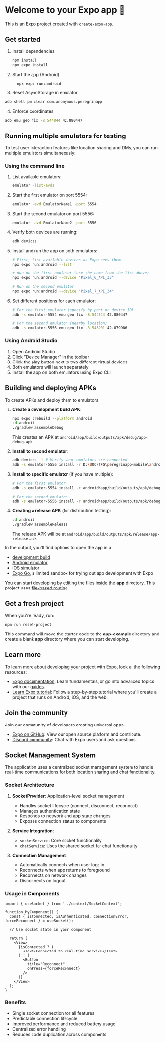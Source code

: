 # Welcome to your Expo app 👋

This is an [Expo](https://expo.dev) project created with [`create-expo-app`](https://www.npmjs.com/package/create-expo-app).

## Get started

1. Install dependencies

   ```bash
   npm install
   npx expo install
   ```

2. Start the app (Android)

   ```bash
     npx expo run:android
   ```

3. Reset AsyncStorage in emulator

```bash
adb shell pm clear com.anonymous.peregrinapp
```

4. Enforce coordinates 

```bash
adb emu geo fix -8.544844 42.880447
```

## Running multiple emulators for testing

To test user interaction features like location sharing and DMs, you can run multiple emulators simultaneously:

### Using the command line

1. List available emulators:
   ```bash
   emulator -list-avds
   ```

2. Start the first emulator on port 5554:
   ```bash
   emulator -avd EmulatorName1 -port 5554
   ```

3. Start the second emulator on port 5556:
   ```bash
   emulator -avd EmulatorName2 -port 5556
   ```

4. Verify both devices are running:
   ```bash
   adb devices
   ```

5. Install and run the app on both emulators:
   ```bash
   # First, list available devices as Expo sees them
   npx expo run:android --list
   
   # Run on the first emulator (use the name from the list above)
   npx expo run:android --device "Pixel_6_API_33"
   
   # Run on the second emulator
   npx expo run:android --device "Pixel_7_API_34"
   ```

6. Set different positions for each emulator:
   ```bash
   # For the first emulator (specify by port or device ID)
   adb -s emulator-5554 emu geo fix -8.544844 42.880447
   
   # For the second emulator (nearby location)
   adb -s emulator-5556 emu geo fix -8.543901 42.879986
   ```

### Using Android Studio

1. Open Android Studio
2. Click "Device Manager" in the toolbar
3. Click the play button next to two different virtual devices
4. Both emulators will launch separately
5. Install the app on both emulators using Expo CLI

## Building and deploying APKs

To create APKs and deploy them to emulators:

1. **Create a development build APK**:
   ```bash
   npx expo prebuild --platform android
   cd android
   ./gradlew assembleDebug
   ```
   This creates an APK at `android/app/build/outputs/apk/debug/app-debug.apk`

2. **Install to second emulator**:
   ```bash
   adb devices -l # Verify your emulators are connected
   adb -s emulator-5556 install -r D:\UOC\TFG\peregrinapp-mobile\android\app\build\outputs\apk\debug\app-debug.apk
   ```

3. **Install to specific emulator** (if you have multiple):
   ```bash
   # For the first emulator
   adb -s emulator-5554 install -r android/app/build/outputs/apk/debug/app-debug.apk
   
   # For the second emulator
   adb -s emulator-5556 install -r android/app/build/outputs/apk/debug/app-debug.apk
   ```

4. **Creating a release APK** (for distribution testing):
   ```bash
   cd android
   ./gradlew assembleRelease
   ```
   The release APK will be at `android/app/build/outputs/apk/release/app-release.apk`

In the output, you'll find options to open the app in a

- [development build](https://docs.expo.dev/develop/development-builds/introduction/)
- [Android emulator](https://docs.expo.dev/workflow/android-studio-emulator/)
- [iOS simulator](https://docs.expo.dev/workflow/ios-simulator/)
- [Expo Go](https://expo.dev/go), a limited sandbox for trying out app development with Expo

You can start developing by editing the files inside the **app** directory. This project uses [file-based routing](https://docs.expo.dev/router/introduction).

## Get a fresh project

When you're ready, run:

```bash
npm run reset-project
```

This command will move the starter code to the **app-example** directory and create a blank **app** directory where you can start developing.

## Learn more

To learn more about developing your project with Expo, look at the following resources:

- [Expo documentation](https://docs.expo.dev/): Learn fundamentals, or go into advanced topics with our [guides](https://docs.expo.dev/guides).
- [Learn Expo tutorial](https://docs.expo.dev/tutorial/introduction/): Follow a step-by-step tutorial where you'll create a project that runs on Android, iOS, and the web.

## Join the community

Join our community of developers creating universal apps.

- [Expo on GitHub](https://github.com/expo/expo): View our open source platform and contribute.
- [Discord community](https://chat.expo.dev): Chat with Expo users and ask questions.

## Socket Management System

The application uses a centralized socket management system to handle real-time communications for both location sharing and chat functionality.

### Socket Architecture

1. **SocketProvider**: Application-level socket management
   - Handles socket lifecycle (connect, disconnect, reconnect)
   - Manages authentication state
   - Responds to network and app state changes
   - Exposes connection status to components

2. **Service Integration**:
   - `socketService`: Core socket functionality
   - `chatService`: Uses the shared socket for chat functionality

3. **Connection Management**:
   - Automatically connects when user logs in
   - Reconnects when app returns to foreground
   - Reconnects on network changes
   - Disconnects on logout

### Usage in Components

```tsx
import { useSocket } from '../context/SocketContext';

function MyComponent() {
  const { isConnected, isAuthenticated, connectionError, forceReconnect } = useSocket();
  
  // Use socket state in your component
  
  return (
    <View>
      {isConnected ? (
        <Text>Connected to real-time service</Text>
      ) : (
        <Button 
          title="Reconnect" 
          onPress={forceReconnect} 
        />
      )}
    </View>
  );
}
```

### Benefits

- Single socket connection for all features
- Predictable connection lifecycle
- Improved performance and reduced battery usage
- Centralized error handling
- Reduces code duplication across components
